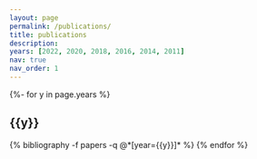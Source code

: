 ```yaml
---
layout: page
permalink: /publications/
title: publications
description: 
years: [2022, 2020, 2018, 2016, 2014, 2011]
nav: true
nav_order: 1
---
```

<!-- _pages/publications.md -->
<div class="publications">

{%- for y in page.years %}
  <h2 class="year">{{y}}</h2>
  {% bibliography -f papers -q @*[year={{y}}]* %}
{% endfor %}

</div>
